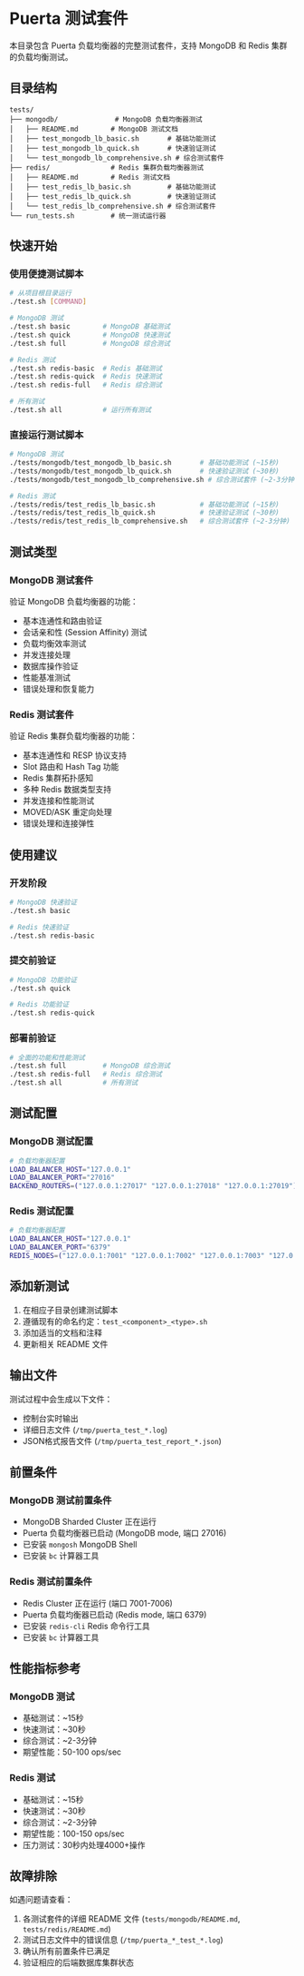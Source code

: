 # Puerta 测试套件

本目录包含 Puerta 负载均衡器的完整测试套件，支持 MongoDB 和 Redis 集群的负载均衡测试。

## 目录结构

```
tests/
├── mongodb/              # MongoDB 负载均衡器测试
│   ├── README.md        # MongoDB 测试文档
│   ├── test_mongodb_lb_basic.sh       # 基础功能测试
│   ├── test_mongodb_lb_quick.sh       # 快速验证测试
│   └── test_mongodb_lb_comprehensive.sh # 综合测试套件
├── redis/               # Redis 集群负载均衡器测试
│   ├── README.md        # Redis 测试文档
│   ├── test_redis_lb_basic.sh         # 基础功能测试
│   ├── test_redis_lb_quick.sh         # 快速验证测试
│   └── test_redis_lb_comprehensive.sh # 综合测试套件
└── run_tests.sh         # 统一测试运行器
```

## 快速开始

### 使用便捷测试脚本
```bash
# 从项目根目录运行
./test.sh [COMMAND]

# MongoDB 测试
./test.sh basic        # MongoDB 基础测试
./test.sh quick        # MongoDB 快速测试  
./test.sh full         # MongoDB 综合测试

# Redis 测试
./test.sh redis-basic  # Redis 基础测试
./test.sh redis-quick  # Redis 快速测试
./test.sh redis-full   # Redis 综合测试

# 所有测试
./test.sh all          # 运行所有测试
```

### 直接运行测试脚本
```bash
# MongoDB 测试
./tests/mongodb/test_mongodb_lb_basic.sh       # 基础功能测试 (~15秒)
./tests/mongodb/test_mongodb_lb_quick.sh       # 快速验证测试 (~30秒)
./tests/mongodb/test_mongodb_lb_comprehensive.sh # 综合测试套件 (~2-3分钟)

# Redis 测试
./tests/redis/test_redis_lb_basic.sh           # 基础功能测试 (~15秒)
./tests/redis/test_redis_lb_quick.sh           # 快速验证测试 (~30秒)
./tests/redis/test_redis_lb_comprehensive.sh   # 综合测试套件 (~2-3分钟)
```

## 测试类型

### MongoDB 测试套件
验证 MongoDB 负载均衡器的功能：
- 基本连通性和路由验证
- 会话亲和性 (Session Affinity) 测试
- 负载均衡效率测试
- 并发连接处理
- 数据库操作验证
- 性能基准测试
- 错误处理和恢复能力

### Redis 测试套件
验证 Redis 集群负载均衡器的功能：
- 基本连通性和 RESP 协议支持
- Slot 路由和 Hash Tag 功能
- Redis 集群拓扑感知
- 多种 Redis 数据类型支持
- 并发连接和性能测试
- MOVED/ASK 重定向处理
- 错误处理和连接弹性

## 使用建议

### 开发阶段
```bash
# MongoDB 快速验证
./test.sh basic

# Redis 快速验证  
./test.sh redis-basic
```

### 提交前验证
```bash
# MongoDB 功能验证
./test.sh quick

# Redis 功能验证
./test.sh redis-quick
```

### 部署前验证
```bash
# 全面的功能和性能测试
./test.sh full         # MongoDB 综合测试
./test.sh redis-full   # Redis 综合测试
./test.sh all          # 所有测试
```

## 测试配置

### MongoDB 测试配置
```bash
# 负载均衡器配置
LOAD_BALANCER_HOST="127.0.0.1"
LOAD_BALANCER_PORT="27016"
BACKEND_ROUTERS=("127.0.0.1:27017" "127.0.0.1:27018" "127.0.0.1:27019")
```

### Redis 测试配置
```bash
# 负载均衡器配置
LOAD_BALANCER_HOST="127.0.0.1"
LOAD_BALANCER_PORT="6379"
REDIS_NODES=("127.0.0.1:7001" "127.0.0.1:7002" "127.0.0.1:7003" "127.0.0.1:7004" "127.0.0.1:7005" "127.0.0.1:7006")
```

## 添加新测试

1. 在相应子目录创建测试脚本
2. 遵循现有的命名约定：`test_<component>_<type>.sh`
3. 添加适当的文档和注释
4. 更新相关 README 文件

## 输出文件

测试过程中会生成以下文件：
- 控制台实时输出
- 详细日志文件 (`/tmp/puerta_test_*.log`)
- JSON格式报告文件 (`/tmp/puerta_test_report_*.json`)

## 前置条件

### MongoDB 测试前置条件
- MongoDB Sharded Cluster 正在运行
- Puerta 负载均衡器已启动 (MongoDB mode, 端口 27016)
- 已安装 `mongosh` MongoDB Shell
- 已安装 `bc` 计算器工具

### Redis 测试前置条件  
- Redis Cluster 正在运行 (端口 7001-7006)
- Puerta 负载均衡器已启动 (Redis mode, 端口 6379)
- 已安装 `redis-cli` Redis 命令行工具
- 已安装 `bc` 计算器工具

## 性能指标参考

### MongoDB 测试
- 基础测试：~15秒
- 快速测试：~30秒  
- 综合测试：~2-3分钟
- 期望性能：50-100 ops/sec

### Redis 测试
- 基础测试：~15秒
- 快速测试：~30秒
- 综合测试：~2-3分钟 
- 期望性能：100-150 ops/sec
- 压力测试：30秒内处理4000+操作

## 故障排除

如遇问题请查看：
1. 各测试套件的详细 README 文件 (`tests/mongodb/README.md`, `tests/redis/README.md`)
2. 测试日志文件中的错误信息 (`/tmp/puerta_*_test_*.log`)
3. 确认所有前置条件已满足
4. 验证相应的后端数据库集群状态